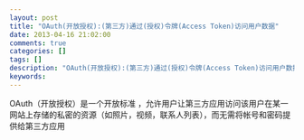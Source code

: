 ```yaml
---
layout: post
title: "OAuth(开放授权):(第三方)通过(授权)令牌(Access Token)访问用户数据"
date: 2013-04-16 21:02:00 
comments: true
categories: []
tags: []
description: "OAuth(开放授权):(第三方)通过(授权)令牌(Access Token)访问用户数据"
keywords: 
---
```



 
  OAuth（开放授权）是一个开放标准 ，允许用户让第三方应用访问该用户在某一网站上存储的私密的资源（如照片，视频，联系人列表），而无需将帐号和密码提供给第三方应用
 
 
 



